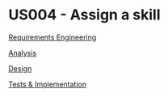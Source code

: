 # US004 - Assign a skill

[Requirements Engineering](01.requirements-engineering/Readme.md)

[Analysis](02.analysis/Readme.md)

[Design](../US003/03.design/Readme.md)

[Tests & Implementation](04.tests-and-implementation/Readme.md)